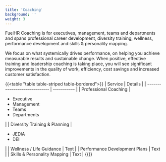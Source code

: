 ```yaml
---
title: 'Coaching'
background: ''
weight: 3
---
```

FuelHR Coaching is for executives, management, teams and departments and spans professional career development, diversity training, wellness, performance development and skills & personality mapping. ​

We focus on what systemically drives performance, on helping you achieve measurable results and sustainable change. When positive, effective training and leadership coaching is taking place, you will see significant improvements in the quality of work, efficiency, cost savings and increased customer satisfaction.

{{<table "table table-striped table-bordered">}}
| Service                       | Details     |
| ----------------------------- | ----------- |
| Professional Coaching         | <ul><li>Executive</li><li>Management</li><li>Teams</li><li>Departments</li></ul> |
| Diversity Training & Planning | <ul><li>JEDIA</li><li>DEI</li></ul> |
| Wellness / Life Guidance      | Text |
| Performance Development Plans | Text |
| Skills & Personality Mapping  | Text |
{{</table>}}